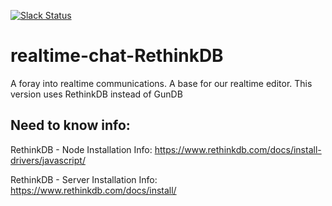 [![Slack Status](https://uc-slack.herokuapp.com/badge.svg)](https://uc-slack.herokuapp.com)

# realtime-chat-RethinkDB
A foray into realtime communications. A base for our realtime editor. This version uses RethinkDB instead of GunDB

## Need to know info:

RethinkDB - Node Installation Info: https://www.rethinkdb.com/docs/install-drivers/javascript/

RethinkDB - Server Installation Info: https://www.rethinkdb.com/docs/install/
